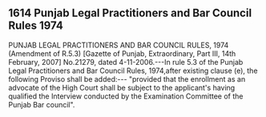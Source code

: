 ## 1614 Punjab Legal Practitioners and Bar Council Rules 1974
 
PUNJAB LEGAL PRACTITIONERS AND BAR COUNCIL RULES, 1974
(Amendment of R.5.3)
[Gazette of Punjab, Extraordinary, Part III, 14th February, 2007]
No.21279, dated 4-11-2006.---In rule 5.3 of the Punjab Legal Practitioners and Bar Council Rules, 1974,after existing clause (e), the following Proviso shall be added:---
"provided that the enrollment as an advocate of the High Court shall be subject to the applicant's having qualified the Interview conducted by the Examination Committee of the Punjab Bar council".


